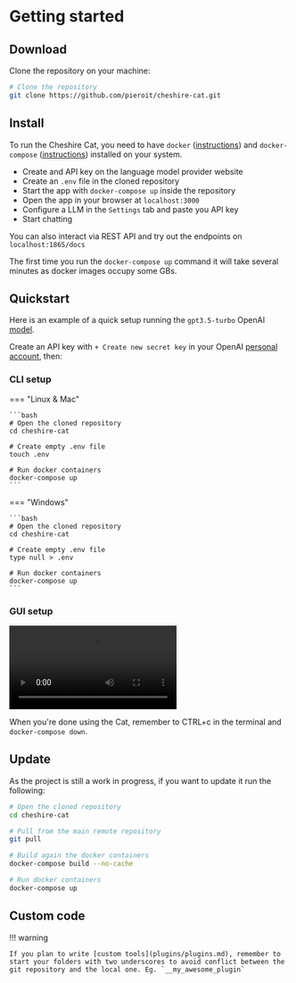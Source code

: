 # Getting started

## Download
Clone the repository on your machine:

```bash
# Clone the repository
git clone https://github.com/pieroit/cheshire-cat.git
```

## Install
To run the Cheshire Cat, you need to have `docker` ([instructions](https://docs.docker.com/engine/install/)) and `docker-compose` ([instructions](https://docs.docker.com/compose/install/)) installed on your system.

- Create and API key on the language model provider website  
- Create an `.env` file in the cloned repository
- Start the app with `docker-compose up` inside the repository
- Open the app in your browser at `localhost:3000`
- Configure a LLM in the `Settings` tab and paste you API key
- Start chatting

You can also interact via REST API and try out the endpoints on `localhost:1865/docs`

The first time you run the `docker-compose up` command it will take several minutes as docker images occupy some GBs.

## Quickstart
Here is an example of a quick setup running the `gpt3.5-turbo` OpenAI [model](https://platform.openai.com/docs/models/gpt-3-5).  

Create an API key with `+ Create new secret key` in your OpenAI [personal account](https://platform.openai.com/account/api-keys), then:

### CLI setup
=== "Linux & Mac"

    ```bash
    # Open the cloned repository
    cd cheshire-cat
    
    # Create empty .env file
    touch .env
    
    # Run docker containers
    docker-compose up
    ```
=== "Windows"
    
    ```bash
    # Open the cloned repository
    cd cheshire-cat
    
    # Create empty .env file
    type null > .env
    
    # Run docker containers
    docker-compose up
    ```

### GUI setup   

![type:video](assets/vid/setup.mp4)

    
When you're done using the Cat, remember to CTRL+c in the terminal and `docker-compose down`.

## Update
As the project is still a work in progress, if you want to update it run the following:
```bash
# Open the cloned repository
cd cheshire-cat

# Pull from the main remote repository
git pull

# Build again the docker containers
docker-compose build --no-cache

# Run docker containers
docker-compose up
```

## Custom code

!!! warning

    If you plan to write [custom tools](plugins/plugins.md), remember to start your folders with two underscores to avoid conflict between the git repository and the local one. Eg. `__my_awesome_plugin`
